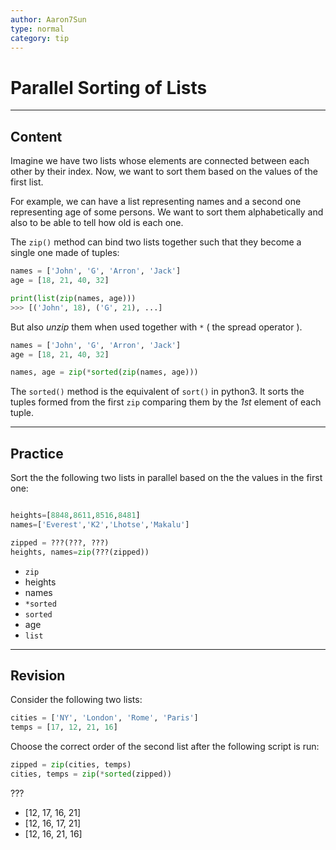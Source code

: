 ```yaml
---
author: Aaron7Sun
type: normal
category: tip
---
```


# Parallel Sorting of Lists


---

## Content

Imagine we have two lists whose elements are connected between each other by their index. Now, we want to sort them based on the values of the first list.

For example, we can have a list representing names and a second one representing age of some persons. We want to sort them alphabetically and also to be able to tell how old is each one.  

The `zip()` method can bind two lists together such that they become a single one made of tuples:

```python
names = ['John', 'G', 'Arron', 'Jack']
age = [18, 21, 40, 32]

print(list(zip(names, age)))
>>> [('John', 18), ('G', 21), ...]
```

But also *unzip* them when used together with `*` ( the spread operator ).

```python
names = ['John', 'G', 'Arron', 'Jack']
age = [18, 21, 40, 32]

names, age = zip(*sorted(zip(names, age)))
```

The `sorted()` method is the equivalent of `sort()` in python3. It sorts the tuples formed from the first `zip` comparing them by the *1st* element of each tuple.


---

## Practice

Sort the the following two lists in parallel based on the the values in the first one:

```python

heights=[8848,8611,8516,8481]
names=['Everest','K2','Lhotse','Makalu']

zipped = ???(???, ???)
heights, names=zip(???(zipped))
```

* `zip`
* heights
* names
* `*sorted`
* `sorted`
* age
* `list`


---

## Revision

Consider the following two lists:

```python
cities = ['NY', 'London', 'Rome', 'Paris']
temps = [17, 12, 21, 16]
```

Choose the correct order of the second list after the following script is run:

```python
zipped = zip(cities, temps)
cities, temps = zip(*sorted(zipped))
```

???

* [12, 17, 16, 21]
* [12, 16, 17, 21]
* [12, 16, 21, 16]
